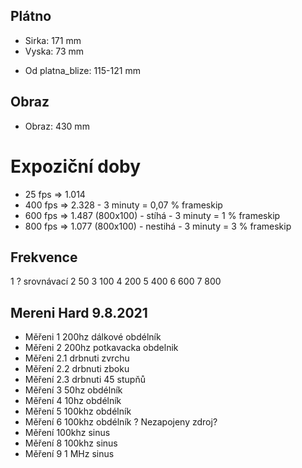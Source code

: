 ## Plátno
* Sirka: 171 mm
* Vyska: 73 mm
<!-- * Od platna: 2.35m -->
* Od platna_blize: 115-121 mm

## Obraz
* Obraz: 430 mm

# Expoziční doby
* 25 fps => 1.014
* 400 fps => 2.328 - 3 minuty = 0,07 % frameskip
* 600 fps => 1.487 (800x100) - stíhá - 3 minuty = 1 % frameskip
* 800 fps => 1.077 (800x100) - nestihá - 3 minuty = 3 % frameskip


## Frekvence
1   ? srovnávací
2   50
3   100
4   200
5   400
6   600
7   800


## Mereni Hard 9.8.2021
- Měřeni 1
200hz dálkové obdélník
- Měřeni 2
200hz potkavacka obdelnik
- Měřeni 2.1 drbnuti zvrchu
- Měření 2.2 drbnuti zboku
- Měření 2.3 drbnuti 45 stupňů
- Měření 3
50hz obdélník
- Měření 4
10hz obdélník
- Měření 5
100khz obdélník
- Měření 6
100khz obdélník ? Nezapojeny zdroj?
- Měření
100khz sinus
- Měření 8
100khz sinus
- Měření 9
1 MHz sinus